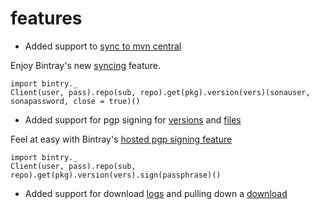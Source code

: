 # features

* Added support to [sync to mvn central](https://bintray.com/docs/api.html#_sync_version_artifacts_to_maven_central)

Enjoy Bintray's new [syncing](http://blog.bintray.com/2014/02/11/bintray-as-pain-free-gateway-to-maven-central/) feature.

    import bintry._
    Client(user, pass).repo(sub, repo).get(pkg).version(vers)(sonauser, sonapassword, close = true)()
    
* Added support for pgp signing for [versions](https://bintray.com/docs/api.html#_gpg_sign_a_version) and [files](https://bintray.com/docs/api.html#_gpg_sign_a_file)

Feel at easy with Bintray's [hosted pgp signing feature](http://blog.bintray.com/2013/08/06/fight-crime-with-gpg/)

    import bintry._
    Client(user, pass).repo(sub, repo).get(pkg).version(vers).sign(passphrase)()
  
* Added support for download [logs](https://bintray.com/docs/api.html#_list_package_download_log_files) and pulling down a [download](https://bintray.com/docs/api.html#_download_package_download_log_file)

 
